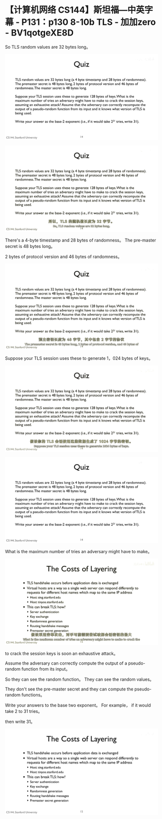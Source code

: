 # 【计算机网络 CS144】斯坦福—中英字幕 - P131：p130 8-10b TLS - 加加zero - BV1qotgeXE8D

 So TLS random values are 32 bytes long。

![](img/6d1de0022680b93f822a67de986f60cf_1.png)

![](img/6d1de0022680b93f822a67de986f60cf_2.png)

 There's a 4-byte timestamp and 28 bytes of randomness。 The pre-master secret is 48 bytes long。

 2 bytes of protocol version and 46 bytes of randomness。



![](img/6d1de0022680b93f822a67de986f60cf_4.png)

 Suppose your TLS session uses these to generate 1，024 bytes of keys。



![](img/6d1de0022680b93f822a67de986f60cf_6.png)

![](img/6d1de0022680b93f822a67de986f60cf_7.png)

 What is the maximum number of tries an adversary might have to make。



![](img/6d1de0022680b93f822a67de986f60cf_9.png)

 to crack the session keys is soon an exhaustive attack。

 Assume the adversary can correctly compute the output of a pseudo-random function from its input。

 So they can see the random function。 They can see the random values。

 They don't see the pre-master secret and they can compute the pseudo-random functions。

 Write your answers to the base two exponent。 For example， if it would take 2 to 31 tries。

 then write 31。

![](img/6d1de0022680b93f822a67de986f60cf_11.png)